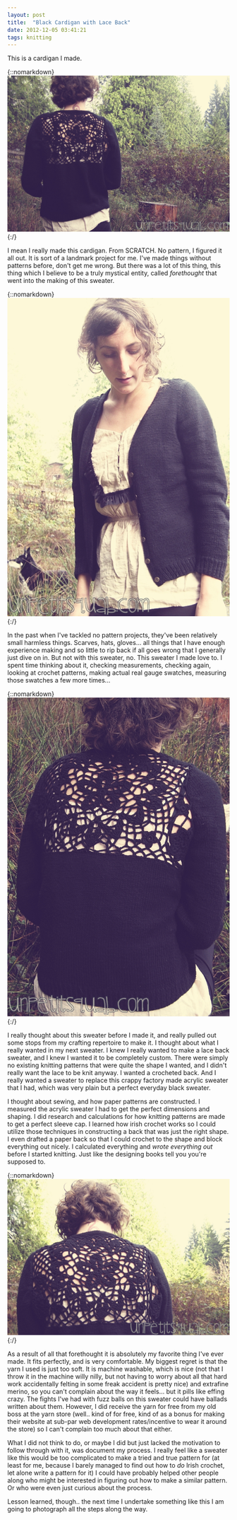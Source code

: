 ```yaml
---
layout: post
title:  "Black Cardigan with Lace Back"
date: 2012-12-05 03:41:21
tags: knitting
---
```

This is a cardigan I made.

{::nomarkdown}
<img src="/uploads/2012/12/img_0418_b.jpg">
{:/}

I mean I really made this cardigan. From SCRATCH. No pattern, I figured it all out. It is sort of a landmark project for me. I've made things without patterns before, don't get me wrong. But there was a lot of this thing, this thing which I believe to be a truly mystical entity, called <em>forethought</em> that went into the making of this sweater.

{::nomarkdown}
<img src="/uploads/2012/12/img_0422_b.jpg">
{:/}

In the past when I've tackled no pattern projects, they've been relatively small harmless things. Scarves, hats, gloves... all things that I have enough experience making and so little to rip back if all goes wrong that I generally just dive on in. But not with this sweater, no. This sweater I made love to. I spent time thinking about it, checking measurements, checking again, looking at crochet patterns, making actual real gauge swatches, measuring those swatches a few more times...

{::nomarkdown}
<img src="/uploads/2012/12/img_0428_b.jpg">
{:/}

I really thought about this sweater before I made it, and really pulled out some stops from my crafting repertoire to make it. I thought about what I really wanted in my next sweater. I knew I really wanted to make a lace back sweater, and I knew I wanted it to be completely custom. There were simply no existing knitting patterns that were quite the shape I wanted, and I didn't really want the lace to be knit anyway. I wanted a crocheted back. And I really wanted a sweater to replace this crappy factory made acrylic sweater that I had, which was very plain but a perfect everyday black sweater.

I thought about sewing, and how paper patterns are constructed. I measured the acrylic sweater I had to get the perfect dimensions and shaping. I did research and calculations for how knitting patterns are made to get a perfect sleeve cap. I learned how irish crochet works so I could utilize those techniques in constructing a back that was just the right shape. I even drafted a paper back so that I could crochet to the shape and block everything out nicely. I calculated everything and <em>wrote everything out</em> before I started knitting. Just like the designing books tell you you're supposed to.

{::nomarkdown}
<img src="/uploads/2012/12/img_0435_b.jpg">
{:/}

As a result of all that forethought it is absolutely my favorite thing I've ever made. It fits perfectly, and is very comfortable. My biggest regret is that the yarn I used is just too soft. It is machine washable, which is nice (not that I throw it in the machine willy nilly, but not having to worry about all that hard work accidentally felting in some freak accident is pretty nice) and extrafine merino, so you can't complain about the way it feels... but it pills like effing crazy. The fights I've had with fuzz balls on this sweater could have ballads written about them. However, I did receive the yarn for free from my old boss at the yarn store (well.. kind of for free, kind of as a bonus for making their website at sub-par web development rates/incentive to wear it around the store) so I can't complain too much about that either.

What I did not think to do, or maybe I did but just lacked the motivation to follow through with it, was document my process. I really feel like a sweater like this would be too complicated to make a tried and true pattern for (at least for me, because I barely managed to find out how to <em>do</em> Irish crochet, let alone write a pattern for it) I could have probably helped other people along who might be interested in figuring out how to make a similar pattern. Or who were even just curious about the process.

Lesson learned, though.. the next time I undertake something like this I am going to photograph all the steps along the way.
